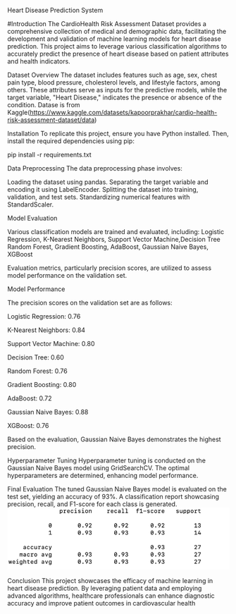 Heart Disease Prediction System

#Introduction
The CardioHealth Risk Assessment Dataset provides a comprehensive collection of medical and demographic data, facilitating the development and validation of machine learning models for heart disease prediction. This project aims to leverage various classification algorithms to accurately predict the presence of heart disease based on patient attributes and health indicators.

Dataset Overview
The dataset includes features such as age, sex, chest pain type, blood pressure, cholesterol levels, and lifestyle factors, among others. These attributes serve as inputs for the predictive models, while the target variable, "Heart Disease," indicates the presence or absence of the condition. Datase is from Kaggle(https://www.kaggle.com/datasets/kapoorprakhar/cardio-health-risk-assessment-dataset/data)

Installation
To replicate this project, ensure you have Python installed. Then, install the required dependencies using pip:

pip install -r requirements.txt


Data Preprocessing
The data preprocessing phase involves:

Loading the dataset using pandas.
Separating the target variable and encoding it using LabelEncoder.
Splitting the dataset into training, validation, and test sets.
Standardizing numerical features with StandardScaler.

Model Evaluation

Various classification models are trained and evaluated, including:
Logistic Regression, K-Nearest Neighbors, Support Vector Machine,Decision Tree
Random Forest, Gradient Boosting, AdaBoost, Gaussian Naive Bayes, XGBoost

Evaluation metrics, particularly precision scores, are utilized to assess model performance on the validation set.

Model Performance

The precision scores on the validation set are as follows:

Logistic Regression: 0.76

K-Nearest Neighbors: 0.84

Support Vector Machine: 0.80

Decision Tree: 0.60

Random Forest: 0.76

Gradient Boosting: 0.80

AdaBoost: 0.72

Gaussian Naive Bayes: 0.88

XGBoost: 0.76

Based on the evaluation, Gaussian Naive Bayes demonstrates the highest precision.


Hyperparameter Tuning
Hyperparameter tuning is conducted on the Gaussian Naive Bayes model using GridSearchCV. The optimal hyperparameters are determined, enhancing model performance.


Final Evaluation
The tuned Gaussian Naive Bayes model is evaluated on the test set, yielding an accuracy of 93%. A classification report showcasing precision, recall, and F1-score for each class is generated.
![alt text](image.png)

Conclusion
This project showcases the efficacy of machine learning in heart disease prediction. By leveraging patient data and employing advanced algorithms, healthcare professionals can enhance diagnostic accuracy and improve patient outcomes in cardiovascular health
